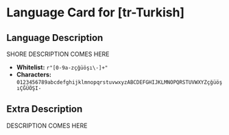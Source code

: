 # Language Card for [tr-Turkish]


## Language Description

SHORE DESCRIPTION COMES HERE

- **Whitelist:** `r"[0-9a-zçğüöşı\-]+"`
- **Characters:** `0123456789abcdefghijklmnopqrstuvwxyzABCDEFGHIJKLMNOPQRSTUVWXYZçğüöşıÇĞÜÖŞI-`


## Extra Description

DESCRIPTION COMES HERE